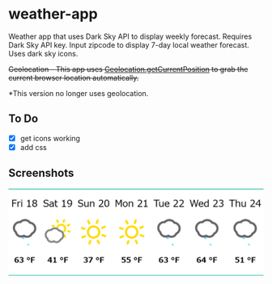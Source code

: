 # weather-app


Weather app that uses Dark Sky API to display weekly forecast. Requires Dark Sky API key. Input zipcode to display 7-day local weather forecast. Uses dark sky icons. 


~~Geolocation - This app uses [Geolocation.getCurrentPosition](https://developer.mozilla.org/en-US/docs/Web/api/Geolocation/getCurrentPosition) to grab the current browser location automatically.~~

*This version no longer uses geolocation.

## To Do 
- [x] get icons working
- [x] add css

## Screenshots

![Alt text](https://github.com/jenzhng/weather-app/blob/master/weather-app-screenshot.png)
